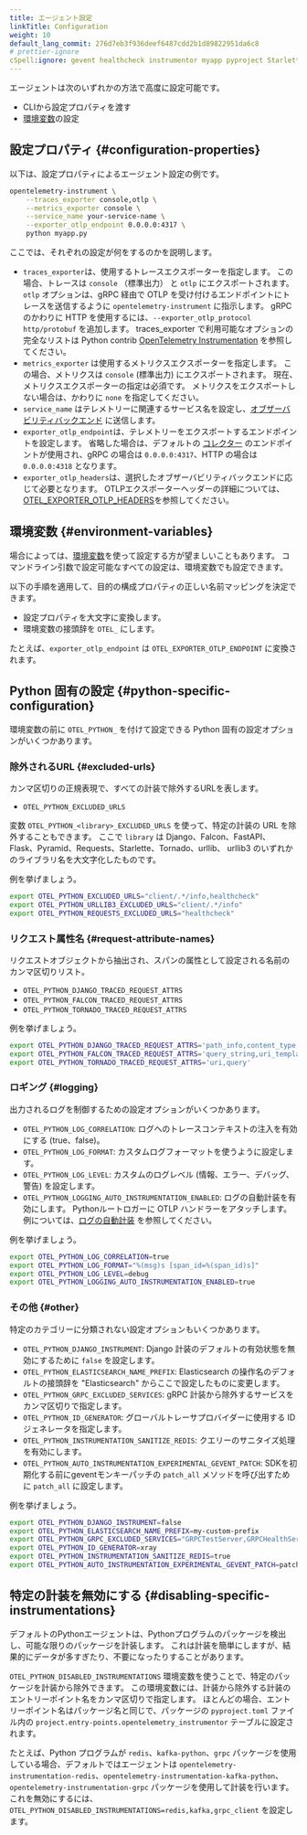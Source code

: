 ```yaml
---
title: エージェント設定
linkTitle: Configuration
weight: 10
default_lang_commit: 276d7eb3f936deef6487cdd2b1d89822951da6c8
# prettier-ignore
cSpell:ignore: gevent healthcheck instrumentor myapp pyproject Starlette urllib
---
```


エージェントは次のいずれかの方法で高度に設定可能です。

- CLIから設定プロパティを渡す
- [環境変数](/docs/specs/otel/configuration/sdk-environment-variables/)の設定

## 設定プロパティ {#configuration-properties}

以下は、設定プロパティによるエージェント設定の例です。

```sh
opentelemetry-instrument \
    --traces_exporter console,otlp \
    --metrics_exporter console \
    --service_name your-service-name \
    --exporter_otlp_endpoint 0.0.0.0:4317 \
    python myapp.py
```

ここでは、それぞれの設定が何をするのかを説明します。

- `traces_exporter`は、使用するトレースエクスポーターを指定します。
  この場合、トレースは `console` （標準出力） と `otlp` にエクスポートされます。
  `otlp` オプションは、gRPC 経由で OTLP を受け付けるエンドポイントにトレースを送信するように `opentelemetry-instrument` に指示します。
  gRPC のかわりに HTTP を使用するには、`--exporter_otlp_protocol http/protobuf` を追加します。
  traces_exporter で利用可能なオプションの完全なリストは Python contrib [OpenTelemetry Instrumentation](https://github.com/open-telemetry/opentelemetry-python-contrib/tree/main/opentelemetry-instrumentation) を参照してください。
- `metrics_exporter` は使用するメトリクスエクスポーターを指定します。
  この場合、メトリクスは `console` (標準出力) にエクスポートされます。
  現在、メトリクスエクスポーターの指定は必須です。
  メトリクスをエクスポートしない場合は、かわりに `none` を指定してください。
- `service_name` はテレメトリーに関連するサービス名を設定し、[オブザーバビリティバックエンド](/ecosystem/vendors/) に送信します。
- `exporter_otlp_endpoint`は、テレメトリーをエクスポートするエンドポイントを設定します。
  省略した場合は、デフォルトの [コレクター](/docs/collector/) のエンドポイントが使用され、gRPC の場合は `0.0.0.0:4317`、HTTP の場合は `0.0.0.0:4318` となります。
- `exporter_otlp_headers`は、選択したオブザーバビリティバックエンドに応じて必要となります。
  OTLPエクスポーターヘッダーの詳細については、[OTEL_EXPORTER_OTLP_HEADERS](/docs/languages/sdk-configuration/otlp-exporter/#otel_exporter_otlp_headers)を参照してください。

## 環境変数 {#environment-variables}

場合によっては、[環境変数](/docs/languages/sdk-configuration/)を使って設定する方が望ましいこともあります。
コマンドライン引数で設定可能なすべての設定は、環境変数でも設定できます。

以下の手順を適用して、目的の構成プロパティの正しい名前マッピングを決定できます。

- 設定プロパティを大文字に変換します。
- 環境変数の接頭辞を `OTEL_` にします。

たとえば、`exporter_otlp_endpoint` は `OTEL_EXPORTER_OTLP_ENDPOINT` に変換されます。

## Python 固有の設定 {#python-specific-configuration}

環境変数の前に `OTEL_PYTHON_` を付けて設定できる Python 固有の設定オプションがいくつかあります。

### 除外されるURL {#excluded-urls}

カンマ区切りの正規表現で、すべての計装で除外するURLを表します。

- `OTEL_PYTHON_EXCLUDED_URLS`

変数 `OTEL_PYTHON_<library>_EXCLUDED_URLS` を使って、特定の計装の URL を除外することもできます。
ここで `library` は Django、Falcon、FastAPI、Flask、Pyramid、Requests、Starlette、Tornado、urllib、 urllib3 のいずれかのライブラリ名を大文字化したものです。

例を挙げましょう。

```sh
export OTEL_PYTHON_EXCLUDED_URLS="client/.*/info,healthcheck"
export OTEL_PYTHON_URLLIB3_EXCLUDED_URLS="client/.*/info"
export OTEL_PYTHON_REQUESTS_EXCLUDED_URLS="healthcheck"
```

### リクエスト属性名 {#request-attribute-names}

リクエストオブジェクトから抽出され、スパンの属性として設定される名前のカンマ区切りリスト。

- `OTEL_PYTHON_DJANGO_TRACED_REQUEST_ATTRS`
- `OTEL_PYTHON_FALCON_TRACED_REQUEST_ATTRS`
- `OTEL_PYTHON_TORNADO_TRACED_REQUEST_ATTRS`

例を挙げましょう。

```sh
export OTEL_PYTHON_DJANGO_TRACED_REQUEST_ATTRS='path_info,content_type'
export OTEL_PYTHON_FALCON_TRACED_REQUEST_ATTRS='query_string,uri_template'
export OTEL_PYTHON_TORNADO_TRACED_REQUEST_ATTRS='uri,query'
```

### ロギング {#logging}

出力されるログを制御するための設定オプションがいくつかあります。

- `OTEL_PYTHON_LOG_CORRELATION`: ログへのトレースコンテキストの注入を有効にする (true、false)。
- `OTEL_PYTHON_LOG_FORMAT`: カスタムログフォーマットを使うように設定します。
- `OTEL_PYTHON_LOG_LEVEL`: カスタムのログレベル (情報、エラー、デバッグ、警告) を設定します。
- `OTEL_PYTHON_LOGGING_AUTO_INSTRUMENTATION_ENABLED`: ログの自動計装を有効にします。
  Pythonルートロガーに OTLP ハンドラーをアタッチします。
  例については、[ログの自動計装](/docs/zero-code/python/logs-example/) を参照してください。

例を挙げましょう。

```sh
export OTEL_PYTHON_LOG_CORRELATION=true
export OTEL_PYTHON_LOG_FORMAT="%(msg)s [span_id=%(span_id)s]"
export OTEL_PYTHON_LOG_LEVEL=debug
export OTEL_PYTHON_LOGGING_AUTO_INSTRUMENTATION_ENABLED=true
```

### その他 {#other}

特定のカテゴリーに分類されない設定オプションもいくつかあります。

- `OTEL_PYTHON_DJANGO_INSTRUMENT`: Django 計装のデフォルトの有効状態を無効にするために `false` を設定します。
- `OTEL_PYTHON_ELASTICSEARCH_NAME_PREFIX`: Elasticsearch の操作名のデフォルトの接頭辞を "Elasticsearch" からここで設定したものに変更します。
- `OTEL_PYTHON_GRPC_EXCLUDED_SERVICES`: gRPC 計装から除外するサービスをカンマ区切りで指定します。
- `OTEL_PYTHON_ID_GENERATOR`: グローバルトレーサプロバイダーに使用する ID ジェネレータを指定します。
- `OTEL_PYTHON_INSTRUMENTATION_SANITIZE_REDIS`: クエリーのサニタイズ処理を有効にします。
- `OTEL_PYTHON_AUTO_INSTRUMENTATION_EXPERIMENTAL_GEVENT_PATCH`: SDKを初期化する前にgeventモンキーパッチの `patch_all` メソッドを呼び出すために `patch_all` に設定します。

例を挙げましょう。

```sh
export OTEL_PYTHON_DJANGO_INSTRUMENT=false
export OTEL_PYTHON_ELASTICSEARCH_NAME_PREFIX=my-custom-prefix
export OTEL_PYTHON_GRPC_EXCLUDED_SERVICES="GRPCTestServer,GRPCHealthServer"
export OTEL_PYTHON_ID_GENERATOR=xray
export OTEL_PYTHON_INSTRUMENTATION_SANITIZE_REDIS=true
export OTEL_PYTHON_AUTO_INSTRUMENTATION_EXPERIMENTAL_GEVENT_PATCH=patch_all
```

## 特定の計装を無効にする {#disabling-specific-instrumentations}

デフォルトのPythonエージェントは、Pythonプログラムのパッケージを検出し、可能な限りのパッケージを計装します。
これは計装を簡単にしますが、結果的にデータが多すぎたり、不要になったりすることがあります。

`OTEL_PYTHON_DISABLED_INSTRUMENTATIONS` 環境変数を使うことで、特定のパッケージを計装から除外できます。
この環境変数には、計装から除外する計装のエントリーポイント名をカンマ区切りで指定します。
ほとんどの場合、エントリーポイント名はパッケージ名と同じで、パッケージの `pyproject.toml` ファイル内の `project.entry-points.opentelemetry_instrumentor` テーブルに設定されます。

たとえば、Python プログラムが `redis`、`kafka-python`、`grpc` パッケージを使用している場合、デフォルトではエージェントは `opentelemetry-instrumentation-redis`、`opentelemetry-instrumentation-kafka-python`、`opentelemetry-instrumentation-grpc` パッケージを使用して計装を行います。
これを無効にするには、`OTEL_PYTHON_DISABLED_INSTRUMENTATIONS=redis,kafka,grpc_client` を設定します。
